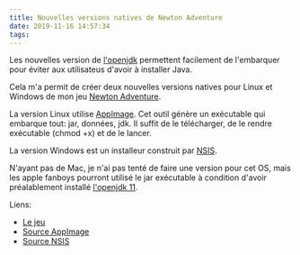 ```yaml
---
title: Nouvelles versions natives de Newton Adventure
date: 2019-11-16 14:57:34
tags:
---
```


Les nouvelles version de [l'openjdk](https://adoptopenjdk.net/)
permettent facilement de l'embarquer pour éviter aux utilisateus d'avoir
à installer Java.

Cela m'a permit de créer deux nouvelles versions natives pour Linux
et Windows de mon jeu [Newton Adventure](https://play.devnewton.fr/).

La version Linux utilise [AppImage](https://appimage.org/). Cet outil
génère un exécutable qui embarque tout: jar, données, jdk. Il suffit de 
le télécharger, de le rendre exécutable (chmod +x) et de le lancer.

La version Windows est un installeur construit par
[NSIS](https://nsis.sourceforge.io).

N'ayant pas de Mac, je n'ai pas tenté de faire une version pour cet OS,
mais les apple fanboys pourront utilisé le jar exécutable à condition
d'avoir préalablement installé [l'openjdk 11](https://adoptopenjdk.net/).

Liens:

 * [Le jeu](https://play.devnewton.fr/)
 * [Source AppImage](https://github.com/devnewton/newton_adventure.appimage)
 * [Source NSIS](https://github.com/devnewton/newton_adventure.exe)
